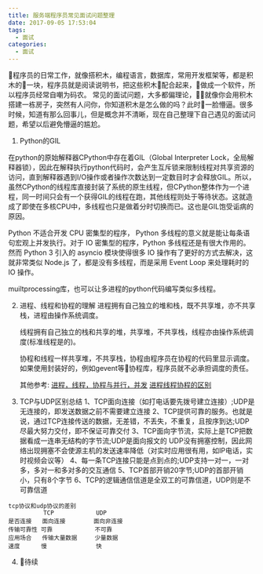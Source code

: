 ```yaml
---
title: 服务端程序员常见面试问题整理
date: 2017-09-05 17:53:04
tags:
  - 面试
categories:
  - 面试
---
```



程序员的日常工作，就像搭积木，编程语言，数据库，常用开发框架等，都是积木的一块，程序员就是阅读说明书，把这些积木配合起来，做成一个软件，所以程序员经常自嘲为码农。 常见的面试问题，大多都偏理论，就像你会用积木搭建一栋房子，突然有人问你，你知道积木是怎么做的吗？此时一脸懵逼。很多时候，知道有那么回事儿，但是概念并不清晰，现在自己整理下自己遇见的面试问题，希望以后避免懵逼的尴尬。

<!-- more -->

1. Python的GIL

  在python的原始解释器CPython中存在着GIL（Global Interpreter Lock，全局解释器锁），因此在解释执行python代码时，会产生互斥锁来限制线程对共享资源的访问，直到解释器遇到I/O操作或者操作次数达到一定数目时才会释放GIL。所以，虽然CPython的线程库直接封装了系统的原生线程，但CPython整体作为一个进程，同一时间只会有一个获得GIL的线程在跑，其他线程则处于等待状态。这就造成了即使在多核CPU中，多线程也只是做着分时切换而已。这也是GIL饱受诟病的原因。

  Python 不适合开发 CPU 密集型的程序， Python 多线程的意义就是能让每条语句宏观上并发执行。对于 IO 密集型的程序，Python 多线程还是有很大作用的。然而 Python 3 引入的 asyncio 模块使得很多 IO 操作有了更好的方式去解决，这就非常类似 Node.js 了，都是没有多线程，而是采用 Event Loop 来处理耗时的 IO 操作。

  muiltprocessing库，也可以让多进程的python代码编写类似多线程。

2. 进程、线程和协程的理解
    进程拥有自己独立的堆和栈，既不共享堆，亦不共享栈，进程由操作系统调度。

    线程拥有自己独立的栈和共享的堆，共享堆，不共享栈，线程亦由操作系统调度(标准线程是的)。

    协程和线程一样共享堆，不共享栈，协程由程序员在协程的代码里显示调度。如果使用封装好的，例如gevent等协程库，程序员就不必承担调度的责任。
    
    其他参考:
      [进程，线程，协程与并行，并发](http://www.jianshu.com/p/f11724034d50)
      [进程线程协程的区别](http://www.cnblogs.com/guokaixin/p/6041237.html)

3. TCP与UDP区别总结
  1、TCP面向连接（如打电话要先拨号建立连接）;UDP是无连接的，即发送数据之前不需要建立连接
  2、TCP提供可靠的服务。也就是说，通过TCP连接传送的数据，无差错，不丢失，不重复，且按序到达;UDP尽最大努力交付，即不保证可靠交付
  3、TCP面向字节流，实际上是TCP把数据看成一连串无结构的字节流;UDP是面向报文的
  UDP没有拥塞控制，因此网络出现拥塞不会使源主机的发送速率降低（对实时应用很有用，如IP电话，实时视频会议等）
  4、每一条TCP连接只能是点到点的;UDP支持一对一，一对多，多对一和多对多的交互通信
  5、TCP首部开销20字节;UDP的首部开销小，只有8个字节
  6、TCP的逻辑通信信道是全双工的可靠信道，UDP则是不可靠信道
  ```text
  tcp协议和udp协议的差别 
            TCP            UDP 
  是否连接   面向连接        面向非连接 
  传输可靠性 可靠            不可靠 
  应用场合   传输大量数据     少量数据 
  速度      慢              快
  ```

4. 待续